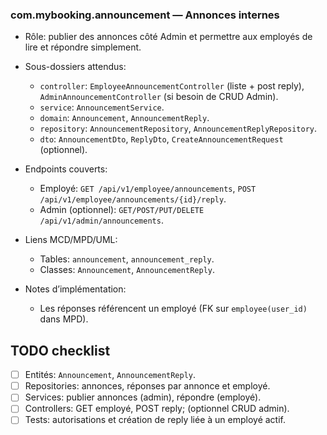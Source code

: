 ### com.mybooking.announcement — Annonces internes

- Rôle: publier des annonces côté Admin et permettre aux employés de lire et répondre simplement.

- Sous-dossiers attendus:
  - `controller`: `EmployeeAnnouncementController` (liste + post reply), `AdminAnnouncementController` (si besoin de CRUD Admin).
  - `service`: `AnnouncementService`.
  - `domain`: `Announcement`, `AnnouncementReply`.
  - `repository`: `AnnouncementRepository`, `AnnouncementReplyRepository`.
  - `dto`: `AnnouncementDto`, `ReplyDto`, `CreateAnnouncementRequest` (optionnel).

- Endpoints couverts:
  - Employé: `GET /api/v1/employee/announcements`, `POST /api/v1/employee/announcements/{id}/reply`.
  - Admin (optionnel): `GET/POST/PUT/DELETE /api/v1/admin/announcements`.

- Liens MCD/MPD/UML:
  - Tables: `announcement`, `announcement_reply`.
  - Classes: `Announcement`, `AnnouncementReply`.

- Notes d’implémentation:
  - Les réponses référencent un employé (FK sur `employee(user_id)` dans MPD).

## TODO checklist
- [ ] Entités: `Announcement`, `AnnouncementReply`.
- [ ] Repositories: annonces, réponses par annonce et employé.
- [ ] Services: publier annonces (admin), répondre (employé).
- [ ] Controllers: GET employé, POST reply; (optionnel CRUD admin).
- [ ] Tests: autorisations et création de reply liée à un employé actif.
